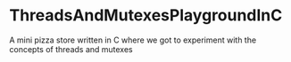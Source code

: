 # ThreadsAndMutexesPlaygroundInC

A mini pizza store written in C where we got to experiment with the concepts of threads and mutexes 
